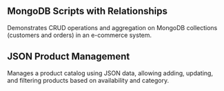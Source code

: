 ## MongoDB Scripts with Relationships
Demonstrates CRUD operations and aggregation on MongoDB collections (customers and orders) in an e-commerce system.

## JSON Product Management
Manages a product catalog using JSON data, allowing adding, updating, and filtering products based on availability and category.
